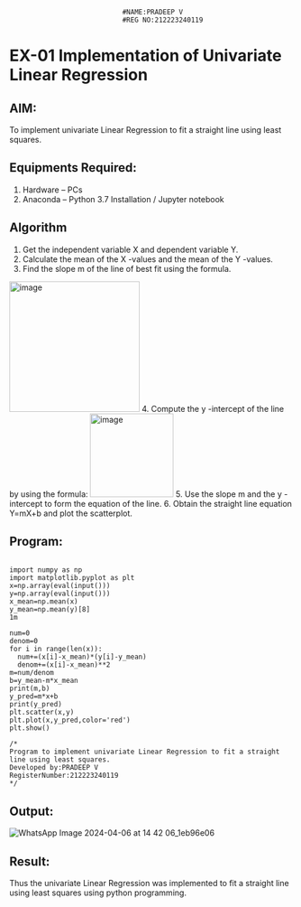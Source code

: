                                 #NAME:PRADEEP V
                                #REG NO:212223240119

# EX-01 Implementation of Univariate Linear Regression
## AIM:
To implement univariate Linear Regression to fit a straight line using least squares.

## Equipments Required:
1. Hardware – PCs
2. Anaconda – Python 3.7 Installation / Jupyter notebook

## Algorithm
1. Get the independent variable X and dependent variable Y.
2. Calculate the mean of the X -values and the mean of the Y -values.
3. Find the slope m of the line of best fit using the formula. 
<img width="231" alt="image" src="https://user-images.githubusercontent.com/93026020/192078527-b3b5ee3e-992f-46c4-865b-3b7ce4ac54ad.png">
4. Compute the y -intercept of the line by using the formula:
<img width="148" alt="image" src="https://user-images.githubusercontent.com/93026020/192078545-79d70b90-7e9d-4b85-9f8b-9d7548a4c5a4.png">
5. Use the slope m and the y -intercept to form the equation of the line.
6. Obtain the straight line equation Y=mX+b and plot the scatterplot.

## Program:
```

import numpy as np
import matplotlib.pyplot as plt
x=np.array(eval(input()))
y=np.array(eval(input()))
x_mean=np.mean(x)
y_mean=np.mean(y)[8]
1m

num=0
denom=0
for i in range(len(x)):
  num+=(x[i]-x_mean)*(y[i]-y_mean)
  denom+=(x[i]-x_mean)**2
m=num/denom
b=y_mean-m*x_mean
print(m,b)
y_pred=m*x+b
print(y_pred)
plt.scatter(x,y)
plt.plot(x,y_pred,color='red')
plt.show()

```


```
/*
Program to implement univariate Linear Regression to fit a straight line using least squares.
Developed by:PRADEEP V
RegisterNumber:212223240119
*/

```

## Output:
![WhatsApp Image 2024-04-06 at 14 42 06_1eb96e06](https://github.com/velupradeep/Find-the-best-fit-line-using-Least-Squares-Method/assets/150329341/9c037837-4692-4ddb-979a-97b4ac63fee9)





## Result:
Thus the univariate Linear Regression was implemented to fit a straight line using least squares using python programming.
